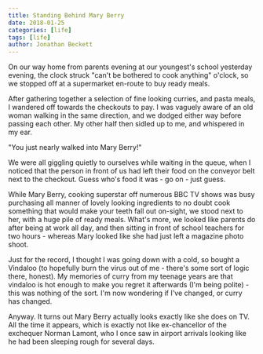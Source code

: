 ```yaml
---
title: Standing Behind Mary Berry
date: 2018-01-25
categories: [life]
tags: [life]
author: Jonathan Beckett
---
```


On our way home from parents evening at our youngest's school yesterday evening, the clock struck "can't be bothered to cook anything" o'clock, so we stopped off at a supermarket en-route to buy ready meals.

After gathering together a selection of fine looking curries, and pasta meals, I wandered off towards the checkouts to pay. I was vaguely aware of an old woman walking in the same direction, and we dodged either way before passing each other. My other half then sidled up to me, and whispered in my ear.

"You just nearly walked into Mary Berry!"

We were all giggling quietly to ourselves while waiting in the queue, when I noticed that the person in front of us had left their food on the conveyor belt next to the checkout. Guess who's food it was - go on - just guess.

While Mary Berry, cooking superstar off numerous BBC TV shows was busy purchasing all manner of lovely looking ingredients to no doubt cook something that would make your teeth fall out on-sight, we stood next to her, with a huge pile of ready meals. What's more, we looked like parents do after being at work all day, and then sitting in front of school teachers for two hours - whereas Mary looked like she had just left a magazine photo shoot.

Just for the record, I thought I was going down with a cold, so bought a Vindaloo (to hopefully burn the virus out of me - there's some sort of logic there, honest). My memories of curry from my teenage years are that vindaloo is hot enough to make you regret it afterwards (I'm being polite) - this was nothing of the sort. I'm now wondering if I've changed, or curry has changed.

Anyway. It turns out Mary Berry actually looks exactly like she does on TV. All the time it appears, which is exactly not like ex-chancellor of the exchequer Norman Lamont, who I once saw in airport arrivals looking like he had been sleeping rough for several days.